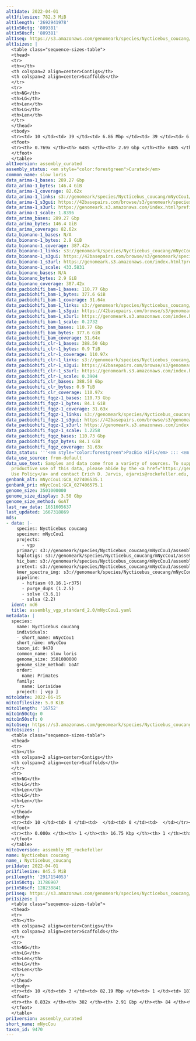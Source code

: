 ```yaml
---
alt1date: 2022-04-01
alt1filesize: 782.3 MiB
alt1length: '2692941978'
alt1n50ctg: '809381'
alt1n50scf: '809381'
alt1seq: https://s3.amazonaws.com/genomeark/species/Nycticebus_coucang/mNycCou1/assembly_curated/mNycCou1.alt.cur.20220401.fasta.gz
alt1sizes: |
  <table class="sequence-sizes-table">
  <thead>
  <tr>
  <th></th>
  <th colspan=2 align=center>Contigs</th>
  <th colspan=2 align=center>Scaffolds</th>
  </tr>
  <tr>
  <th>NG</th>
  <th>LG</th>
  <th>Len</th>
  <th>LG</th>
  <th>Len</th>
  </tr>
  </thead>
  <tbody>
  <tr><td> 10 </td><td> 39 </td><td> 6.86 Mbp </td><td> 39 </td><td> 6.86 Mbp </td></tr><tr><td> 20 </td><td> 109 </td><td> 3.88 Mbp </td><td> 109 </td><td> 3.88 Mbp </td></tr><tr><td> 30 </td><td> 229 </td><td> 2.32 Mbp </td><td> 229 </td><td> 2.32 Mbp </td></tr><tr><td> 40 </td><td> 426 </td><td> 1.37 Mbp </td><td> 426 </td><td> 1.37 Mbp </td></tr><tr style="background-color:#cccccc;"><td> 50 </td><td> 762 </td><td> 0.81 Mbp </td><td> 762 </td><td> 0.81 Mbp </td></tr><tr><td> 60 </td><td> 1347 </td><td> 456.04 Kbp </td><td> 1347 </td><td> 456.04 Kbp </td></tr><tr><td> 70 </td><td> 2535 </td><td> 171.41 Kbp </td><td> 2535 </td><td> 171.41 Kbp </td></tr><tr><td> 80 </td><td> 0 </td><td>  </td><td> 0 </td><td>  </td></tr><tr><td> 90 </td><td> 0 </td><td>  </td><td> 0 </td><td>  </td></tr><tr><td> 100 </td><td> 0 </td><td>  </td><td> 0 </td><td>  </td></tr></tbody>
  <tfoot>
  <tr><th> 0.769x </th><th> 6485 </th><th> 2.69 Gbp </th><th> 6485 </th><th> 2.69 Gbp </th></tr>
  </tfoot>
  </table>
alt1version: assembly_curated
assembly_status: <em style="color:forestgreen">Curated</em>
common_name: slow loris
data_arima-1_bases: 289.27 Gbp
data_arima-1_bytes: 146.4 GiB
data_arima-1_coverage: 82.62x
data_arima-1_links: s3://genomeark/species/Nycticebus_coucang/mNycCou1/genomic_data/arima/<br>
data_arima-1_s3gui: https://42basepairs.com/browse/s3/genomeark/species/Nycticebus_coucang/mNycCou1/genomic_data/arima/
data_arima-1_s3url: https://genomeark.s3.amazonaws.com/index.html?prefix=species/Nycticebus_coucang/mNycCou1/genomic_data/arima/
data_arima-1_scale: 1.8396
data_arima_bases: 289.27 Gbp
data_arima_bytes: 146.4 GiB
data_arima_coverage: 82.62x
data_bionano-1_bases: N/A
data_bionano-1_bytes: 2.9 GiB
data_bionano-1_coverage: 387.42x
data_bionano-1_links: s3://genomeark/species/Nycticebus_coucang/mNycCou1/genomic_data/bionano/<br>
data_bionano-1_s3gui: https://42basepairs.com/browse/s3/genomeark/species/Nycticebus_coucang/mNycCou1/genomic_data/bionano/
data_bionano-1_s3url: https://genomeark.s3.amazonaws.com/index.html?prefix=species/Nycticebus_coucang/mNycCou1/genomic_data/bionano/
data_bionano-1_scale: 433.5831
data_bionano_bases: N/A
data_bionano_bytes: 2.9 GiB
data_bionano_coverage: 387.42x
data_pacbiohifi_bam-1_bases: 110.77 Gbp
data_pacbiohifi_bam-1_bytes: 377.6 GiB
data_pacbiohifi_bam-1_coverage: 31.64x
data_pacbiohifi_bam-1_links: s3://genomeark/species/Nycticebus_coucang/mNycCou1/genomic_data/pacbio_hifi/<br>
data_pacbiohifi_bam-1_s3gui: https://42basepairs.com/browse/s3/genomeark/species/Nycticebus_coucang/mNycCou1/genomic_data/pacbio_hifi/
data_pacbiohifi_bam-1_s3url: https://genomeark.s3.amazonaws.com/index.html?prefix=species/Nycticebus_coucang/mNycCou1/genomic_data/pacbio_hifi/
data_pacbiohifi_bam-1_scale: 0.2732
data_pacbiohifi_bam_bases: 110.77 Gbp
data_pacbiohifi_bam_bytes: 377.6 GiB
data_pacbiohifi_bam_coverage: 31.64x
data_pacbiohifi_clr-1_bases: 388.50 Gbp
data_pacbiohifi_clr-1_bytes: 0.9 TiB
data_pacbiohifi_clr-1_coverage: 110.97x
data_pacbiohifi_clr-1_links: s3://genomeark/species/Nycticebus_coucang/mNycCou1/genomic_data/pacbio_hifi/<br>
data_pacbiohifi_clr-1_s3gui: https://42basepairs.com/browse/s3/genomeark/species/Nycticebus_coucang/mNycCou1/genomic_data/pacbio_hifi/
data_pacbiohifi_clr-1_s3url: https://genomeark.s3.amazonaws.com/index.html?prefix=species/Nycticebus_coucang/mNycCou1/genomic_data/pacbio_hifi/
data_pacbiohifi_clr-1_scale: 0.3904
data_pacbiohifi_clr_bases: 388.50 Gbp
data_pacbiohifi_clr_bytes: 0.9 TiB
data_pacbiohifi_clr_coverage: 110.97x
data_pacbiohifi_fqgz-1_bases: 110.73 Gbp
data_pacbiohifi_fqgz-1_bytes: 84.1 GiB
data_pacbiohifi_fqgz-1_coverage: 31.63x
data_pacbiohifi_fqgz-1_links: s3://genomeark/species/Nycticebus_coucang/mNycCou1/genomic_data/pacbio_hifi/<br>
data_pacbiohifi_fqgz-1_s3gui: https://42basepairs.com/browse/s3/genomeark/species/Nycticebus_coucang/mNycCou1/genomic_data/pacbio_hifi/
data_pacbiohifi_fqgz-1_s3url: https://genomeark.s3.amazonaws.com/index.html?prefix=species/Nycticebus_coucang/mNycCou1/genomic_data/pacbio_hifi/
data_pacbiohifi_fqgz-1_scale: 1.2258
data_pacbiohifi_fqgz_bases: 110.73 Gbp
data_pacbiohifi_fqgz_bytes: 84.1 GiB
data_pacbiohifi_fqgz_coverage: 31.63x
data_status: '''<em style="color:forestgreen">PacBio HiFi</em> ::: <em style="color:forestgreen">Arima</em>'''
data_use_source: from-default
data_use_text: Samples and data come from a variety of sources. To support fair and
  productive use of this data, please abide by the <a href="https://genome10k.soe.ucsc.edu/data-use-policies/">Data
  Use Policy</a> and contact Erich D. Jarvis, ejarvis@rockefeller.edu, with any questions.
genbank_alt: mNycCou1:GCA_027406535.1
genbank_pri: mNycCou1:GCA_027406575.1
genome_size: 3501000000
genome_size_display: 3.50 Gbp
genome_size_method: GoAT
last_raw_data: 1651605637
last_updated: 1667318869
mds:
- data: |-
    species: Nycticebus coucang
    specimen: mNycCou1
    projects:
      - vgp
    primary: s3://genomeark/species/Nycticebus_coucang/mNycCou1/assembly_vgp_standard_2.0/mNycCou1.pri.asm.20220201.fasta.gz
    haplotigs: s3://genomeark/species/Nycticebus_coucang/mNycCou1/assembly_vgp_standard_2.0/mNycCou1.alt.asm.20220201.fasta.gz
    hic_bam: s3://genomeark/species/Nycticebus_coucang/mNycCou1/assembly_vgp_standard_2.0/evaluation/pretext/s2/mNycCou1_s2.bam
    pretext: s3://genomeark/species/Nycticebus_coucang/mNycCou1/assembly_vgp_standard_2.0/evaluation/pretext/s2/mNycCou1_s2.pretext
    kmer_spectra_img: s3://genomeark/species/Nycticebus_coucang/mNycCou1/assembly_vgp_standard_2.0/evaluation/merqury/p/mNycCou1_p1p2_images/
    pipeline:
      - hifiasm (0.16.1-r375)
      - purge_dups (1.2.5)
      - solve (3.6.1)
      - salsa (2.2)
  ident: md6
  title: assembly_vgp_standard_2.0/mNycCou1.yaml
metadata: |
  species:
    name: Nycticebus coucang
    individuals:
    - short_name: mNycCou1
    short_name: mNycCou
    taxon_id: 9470
    common_name: slow loris
    genome_size: 3501000000
    genome_size_method: GoAT
    order:
      name: Primates
    family:
      name: Lorisidae
    project: [ vgp ]
mito1date: 2022-06-15
mito1filesize: 5.0 KiB
mito1length: '16752'
mito1n50ctg: 0
mito1n50scf: 0
mito1seq: https://s3.amazonaws.com/genomeark/species/Nycticebus_coucang/mNycCou1/assembly_MT_rockefeller/mNycCou1.MT.20220615.fasta.gz
mito1sizes: |
  <table class="sequence-sizes-table">
  <thead>
  <tr>
  <th></th>
  <th colspan=2 align=center>Contigs</th>
  <th colspan=2 align=center>Scaffolds</th>
  </tr>
  <tr>
  <th>NG</th>
  <th>LG</th>
  <th>Len</th>
  <th>LG</th>
  <th>Len</th>
  </tr>
  </thead>
  <tbody>
  <tr><td> 10 </td><td> 0 </td><td>  </td><td> 0 </td><td>  </td></tr><tr><td> 20 </td><td> 0 </td><td>  </td><td> 0 </td><td>  </td></tr><tr><td> 30 </td><td> 0 </td><td>  </td><td> 0 </td><td>  </td></tr><tr><td> 40 </td><td> 0 </td><td>  </td><td> 0 </td><td>  </td></tr><tr style="background-color:#cccccc;"><td> 50 </td><td> 0 </td><td style="background-color:#ff8888;">  </td><td> 0 </td><td style="background-color:#ff8888;">  </td></tr><tr><td> 60 </td><td> 0 </td><td>  </td><td> 0 </td><td>  </td></tr><tr><td> 70 </td><td> 0 </td><td>  </td><td> 0 </td><td>  </td></tr><tr><td> 80 </td><td> 0 </td><td>  </td><td> 0 </td><td>  </td></tr><tr><td> 90 </td><td> 0 </td><td>  </td><td> 0 </td><td>  </td></tr><tr><td> 100 </td><td> 0 </td><td>  </td><td> 0 </td><td>  </td></tr></tbody>
  <tfoot>
  <tr><th> 0.000x </th><th> 1 </th><th> 16.75 Kbp </th><th> 1 </th><th> 16.75 Kbp </th></tr>
  </tfoot>
  </table>
mito1version: assembly_MT_rockefeller
name: Nycticebus coucang
name_: Nycticebus_coucang
pri1date: 2022-04-01
pri1filesize: 845.5 MiB
pri1length: '2917154053'
pri1n50ctg: 31786907
pri1n50scf: 128238841
pri1seq: https://s3.amazonaws.com/genomeark/species/Nycticebus_coucang/mNycCou1/assembly_curated/mNycCou1.pri.cur.20220401.fasta.gz
pri1sizes: |
  <table class="sequence-sizes-table">
  <thead>
  <tr>
  <th></th>
  <th colspan=2 align=center>Contigs</th>
  <th colspan=2 align=center>Scaffolds</th>
  </tr>
  <tr>
  <th>NG</th>
  <th>LG</th>
  <th>Len</th>
  <th>LG</th>
  <th>Len</th>
  </tr>
  </thead>
  <tbody>
  <tr><td> 10 </td><td> 3 </td><td> 82.19 Mbp </td><td> 1 </td><td> 187.33 Mbp </td></tr><tr><td> 20 </td><td> 8 </td><td> 74.33 Mbp </td><td> 3 </td><td> 161.20 Mbp </td></tr><tr><td> 30 </td><td> 13 </td><td> 56.61 Mbp </td><td> 6 </td><td> 138.33 Mbp </td></tr><tr><td> 40 </td><td> 21 </td><td> 41.58 Mbp </td><td> 8 </td><td> 136.59 Mbp </td></tr><tr style="background-color:#cccccc;"><td> 50 </td><td> 30 </td><td style="background-color:#88ff88;"> 31.79 Mbp </td><td> 11 </td><td style="background-color:#88ff88;"> 128.24 Mbp </td></tr><tr><td> 60 </td><td> 43 </td><td> 23.37 Mbp </td><td> 14 </td><td> 99.99 Mbp </td></tr><tr><td> 70 </td><td> 62 </td><td> 13.64 Mbp </td><td> 18 </td><td> 80.58 Mbp </td></tr><tr><td> 80 </td><td> 116 </td><td> 2.76 Mbp </td><td> 23 </td><td> 38.95 Mbp </td></tr><tr><td> 90 </td><td> 0 </td><td>  </td><td> 0 </td><td>  </td></tr><tr><td> 100 </td><td> 0 </td><td>  </td><td> 0 </td><td>  </td></tr></tbody>
  <tfoot>
  <tr><th> 0.832x </th><th> 302 </th><th> 2.91 Gbp </th><th> 84 </th><th> 2.92 Gbp </th></tr>
  </tfoot>
  </table>
pri1version: assembly_curated
short_name: mNycCou
taxon_id: 9470
---
```

